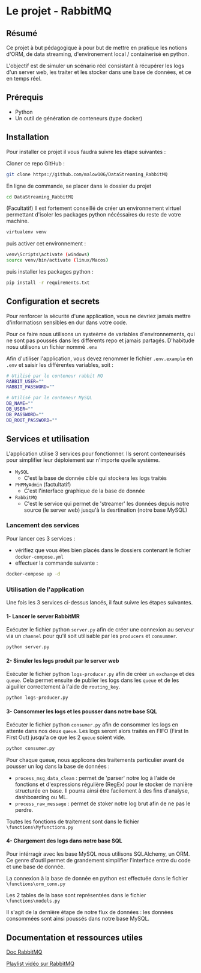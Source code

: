 
# Le projet - RabbitMQ

## Résumé 
Ce projet à but pédagogique à pour but de mettre en pratique les notions d'ORM, de data streaming, d'environement local / containerisé en python.

L'objectif est de simuler un scénario réel consistant à récupérer les logs d'un server web, les traiter et les stocker dans une base de données, et ce en temps réel.


## Prérequis

- Python
- Un outil de génération de conteneurs (type docker)


## Installation

Pour installer ce projet il vous faudra suivre les étape suivantes :

Cloner ce repo GitHub :
```bash
git clone https://github.com/malow106/DataStreaming_RabbitMQ
```

En ligne de commande, se placer dans le dossier du projet
```bash
cd DataStreaming_RabbitMQ
``` 

(Facultatif) Il est fortement conseillé de créer un environnement virtuel permettant d'isoler les packages python nécéssaires du reste de votre machine.
```bash
virtualenv venv
``` 
puis activer cet environnement :
```bash
venv\Scripts\activate (windows)
source venv/bin/activate (linux/Macos)
``` 

puis installer les packages python :
```bash
pip install -r requirements.txt
``` 

## Configuration et secrets

Pour renforcer la sécurité d'une application, vous ne devriez jamais mettre d'informatiosn sensibles en dur dans votre code.

Pour ce faire nous utilisons un systeème de variables d'environnements, qui ne sont pas poussés dans les différents repo et jamais partagés. D'habitude nosu utilisons un fichier nommé `.env`

Afin d'utiliser l'application, vous devez renommer le fichier `.env.example` en `.env` et saisir les différentes variables, soit :
```bash
# Utilisé par le conteneur rabbit MQ
RABBIT_USER=""   
RABBIT_PASSWORD=""

# Utilisé par le conteneur MySQL
DB_NAME=""
DB_USER=""
DB_PASSWORD=""
DB_ROOT_PASSWORD=""
``` 
## Services et utilisation

L'application utilise 3 services pour fonctionner. Ils seront conteneurisés pour simplifier leur déploiement sur n'importe quelle système.

- `MySQL`
    - C'est la base de donnée cible qui stockera les logs traités
- `PHPMyAdmin` (factultatif)
    - C'est l'interface graphique de la base de donnée
- `RabbitMQ`
    - C'est le service qui permet de 'streamer' les données depuis notre source (le server web) jusqu'à la desrtination (notre base MySQL)

### Lancement des services

Pour lancer ces 3 services :
- vérifiez que vous êtes bien placés dans le dossiers contenant le fichier `docker-compose.yml`
- effectuer la commande suivante : 
```bash
docker-compose up -d
```

### Utilisation de l'application

Une fois les 3 services ci-dessus lancés, il faut suivre les étapes suivantes.

#### 1- Lancer le server RabbitMR

Exécuter le fichier python `server.py` afin de créer une connexion au serveur via un `channel` pour qu'il soit utilisable par les `producers` et `consummer`.
```bash
python server.py
```


#### 2- Simuler les logs produit par le server web

Exécuter le fichier python `logs-producer.py` afin de créer un `exchange` et des `queue`. Cela permet ensuite de publier les logs dans les `queue` et de les aiguiller correctement à l'aide de `routing_key`.
```bash
python logs-producer.py
```

#### 3- Consommer les logs et les pousser dans notre base SQL

Exécuter le fichier python `consumer.py` afin de consommer les logs en attente dans nos deux `queue`. Les logs seront alors traités en FIFO (First In First Out) jusqu'a ce que les 2 `queue` soient vide.
```bash
python consumer.py
```
Pour chaque queue, nous applicons des traitements particulier avant de pousser un log dans la base de données :
- `process_msg_data_clean` : permet de 'parser' notre log à l'aide de fonctions et d'expressions régulière (RegEx) pour le stocker de manière structurée en base. Il pourra ainsi être facilement à des fins d'analyse, dashboarding ou ML.
- `process_raw_message` : permet de stoker notre log brut afin de ne pas le perdre.

Toutes les fonctions de traitement sont dans le fichier `\functions\Myfunctions.py`

#### 4- Chargement des logs dans notre base SQL

Pour intérragir avec les base MySQL nous utilisons SQLAlchemy, un ORM. Ce genre d'outil permet de grandement simplifier l'interface entre du code et une base de donnée.

La connexion à la base de donnée en python est effectuée dans le fichier `\functions\orm_conn.py`

Les 2 tables de la base sont représentées dans le fichier `\functions\models.py`

Il s'agit de la dernière étape de notre flux de données : les données consommées sont ainsi poussés dans notre base MySQL.


## Documentation et ressources utiles

[Doc RabbitMQ](https://www.rabbitmq.com/tutorials/tutorial-one-python.html)

[Playlist vidéo sur RabbitMQ](https://youtube.com/playlist?list=PLn6POgpklwWqiqKEriklbvbSd60-weOqh)

